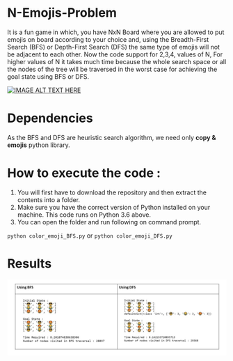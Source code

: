 # N-Emojis-Problem

It is a fun game in which, you have NxN Board where you are allowed to put emojis on board according to your choice and, using the Breadth-First Search (BFS) or Depth-First Search (DFS) the same type of emojis will not be adjacent to each other. Now the code support for 2,3,4, values of N, For higher values of N it takes much time because the whole search space or all the nodes of the tree will be traversed in the worst case for achieving the goal state using BFS or DFS.

[![IMAGE ALT TEXT HERE](https://img.youtube.com/vi/YOUTUBE_VIDEO_ID_HERE/0.jpg)](https://www.youtube.com/watch?v=xCVzakjebZo)


# Dependencies

As the BFS and DFS are heuristic search algorithm, we need only **copy & emojis** python library.

# How to execute the code :

1. You will first have to download the repository and then extract the contents into a folder.
2. Make sure you have the correct version of Python installed on your machine. This code runs on Python 3.6 above.
3. You can open the folder and run following on command prompt.

`python color_emoji_BFS.py` or `python color_emoji_DFS.py`

# Results

![output](https://github.com/Devashi-Choudhary/N-Emojis-Problem/blob/master/output.jpg)
